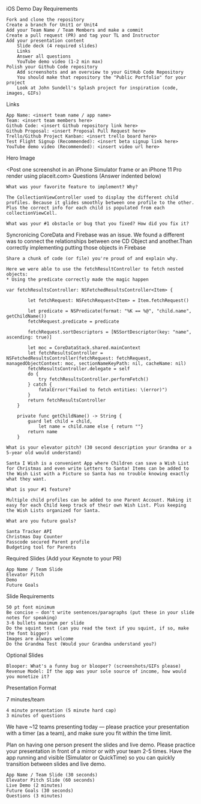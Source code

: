 iOS Demo Day
Requirements

    Fork and clone the repository
    Create a branch for Unit1 or Unit4
    Add your Team Name / Team Members and make a commit
    Create a pull request (PR) and tag your TL and Instructor
    Add your presentation content
        Slide deck (4 required slides)
        Links
        Answer all questions
        YouTube demo video (1-2 min max)
    Polish your Github Code repository
        Add screenshots and an overview to your GitHub Code Repository
        You should make that repository the "Public Portfolio" for your project
        Look at John Sundell's Splash project for inspiration (code, images, GIFs)

Links

    App Name: <insert team name / app name>
    Team: <insert team members here>
    Github Code: <insert Github repository link here>
    Github Proposal: <insert Proposal Pull Request here>
    Trello/Github Project Kanban: <insert trello board here>
    Test Flight Signup (Recommended): <insert beta signup link here>
    YouTube demo video (Recommended): <insert video url here>

Hero Image

<Post one screenshot in an iPhone Simulator frame or an iPhone 11 Pro render using placeit.com>
Questions (Answer indented below)

    What was your favorite feature to implement? Why?

    The CollectionViewController used to display the different child profiles. Because it glides smoothly between one profile to the other. Plus the correct info for each child is populated from each collectionViewCell. 

    What was your #1 obstacle or bug that you fixed? How did you fix it?

   Syncronicing CoreData and Firebase was an issue. We found a different was to connect the relationships between one CD Object and another.Than correctly implementing putting those objects in Firebase 

    Share a chunk of code (or file) you're proud of and explain why.
	
	Here we were able to use the fetchResultController to fetch nested objects:
	* Using the predicate correctly made the magic happen 

	var fetchResultsController: NSFetchedResultsController<Item> {
        
	        let fetchRequest: NSFetchRequest<Item> = Item.fetchRequest()
				
	        let predicate = NSPredicate(format: "%K == %@", "child.name", getChildName())
	        fetchRequest.predicate = predicate
        
	        fetchRequest.sortDescriptors = [NSSortDescriptor(key: "name", ascending: true)]
        
	        let moc = CoreDataStack.shared.mainContext
	        let fetchResultsController = NSFetchedResultsController(fetchRequest: fetchRequest, managedObjectContext: moc, sectionNameKeyPath: nil, cacheName: nil)
	        fetchResultsController.delegate = self
	        do {
	            try fetchResultsController.performFetch()
	        } catch {
	            fatalError("Failed to fetch entities: \(error)")
	        }
	        return fetchResultsController
	    }
    
	    private func getChildName() -> String {
	        guard let child = child,
	            let name = child.name else { return ""}
	        return name
	    }

    What is your elevator pitch? (30 second description your Grandma or a 5-year old would understand)

    Santa I Wish is a convenient App where Children can save a Wish List for Christmas and even write Letters to Santa! Items can be added to the Wish List with a Picture so Santa has no trouble knowing exactly what they want.

    What is your #1 feature?

    Multiple child profiles can be added to one Parent Account. Making it easy for each Child keep track of their own Wish List. Plus keeping the Wish Lists organized for Santa.

    What are you future goals?

	Santa Tracker API
	Christmas Day Counter
	Passcode secured Parent profile
	Budgeting tool for Parents

Required Slides (Add your Keynote to your PR)

    App Name / Team Slide
    Elevator Pitch
    Demo
    Future Goals

Slide Requirements

    50 pt font minimum
    Be concise — don't write sentences/paragraphs (put these in your slide notes for speaking)
    3-6 bullets maximum per slide
    Do the squint test (can you read the text if you squint, if so, make the font bigger)
    Images are always welcome
    Do the Grandma Test (Would your Grandma understand you?)

Optional Slides

    Blooper: What's a funny bug or blooper? (screenshots/GIFs please)
    Revenue Model: If the app was your sole source of income, how would you monetize it?

Presentation Format

7 minutes/team

    4 minute presentation (5 minute hard cap)
    3 minutes of questions

We have ~12 teams presenting today — please practice your presentation with a timer (as a team), and make sure you fit within the time limit.

Plan on having one person present the slides and live demo. Please practice your presentation in front of a mirror or with your team 2-5 times. Have the app running and visible (Simulator or QuickTime) so you can quickly transition between slides and live demo.

    App Name / Team Slide (30 seconds)
    Elevator Pitch Slide (60 seconds)
    Live Demo (2 minutes)
    Future Goals (30 seconds)
    Questions (3 minutes)
